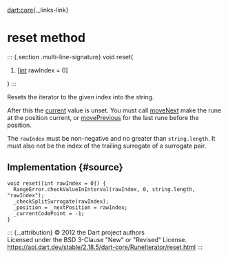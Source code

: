 [dart:core](../../dart-core/dart-core-library){._links-link}

reset method
============

::: {.section .multi-line-signature}
void reset(

1.  \[[int](../int-class) rawIndex = 0\]

)
:::

Resets the iterator to the given index into the string.

After this the [current](current) value is unset. You must call
[moveNext](movenext) make the rune at the position current, or
[movePrevious](moveprevious) for the last rune before the position.

The `rawIndex` must be non-negative and no greater than `string.length`.
It must also not be the index of the trailing surrogate of a surrogate
pair.

Implementation {#source}
--------------

``` {.language-dart data-language="dart"}
void reset([int rawIndex = 0]) {
  RangeError.checkValueInInterval(rawIndex, 0, string.length, "rawIndex");
  _checkSplitSurrogate(rawIndex);
  _position = _nextPosition = rawIndex;
  _currentCodePoint = -1;
}
```

::: {._attribution}
© 2012 the Dart project authors\
Licensed under the BSD 3-Clause \"New\" or \"Revised\" License.\
<https://api.dart.dev/stable/2.18.5/dart-core/RuneIterator/reset.html>
:::
